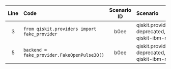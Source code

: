 | Line | Code | Scenario ID | Scenario | Artifact | Refactoring |
| :--: | :--- | :---------: | :------- | :------- | :---------- |
| 3 | `from qiskit.providers import fake_provider` | b0ee | qiskit.providers.fake_provider deprecated, migrate to qiskit-ibm-runtime | `qiskit.providers.fake_provider` | `from qiskit_ibm_runtime.fake_provider import FakeProvider` |
| 5 | `backend = fake_provider.FakeOpenPulse3Q()` | b0ee | qiskit.providers.fake_provider deprecated, migrate to qiskit-ibm-runtime | `qiskit.providers.fake_provider.FakeOpenPulse3Q` | `backend = FakeProvider().get_backend("FakeOpenPulse3Q")` |